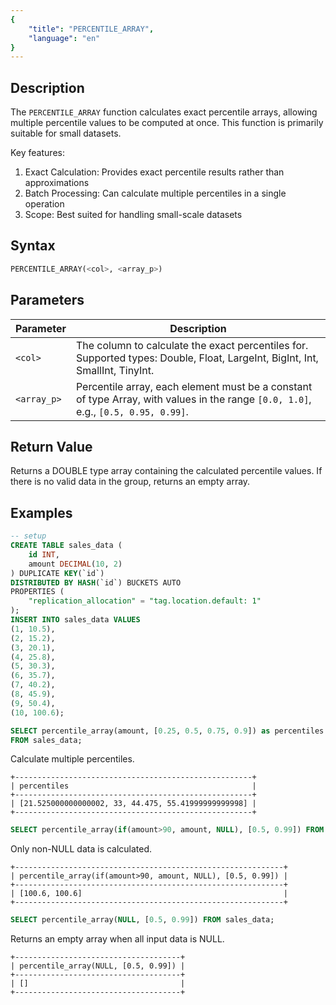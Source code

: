 ```yaml
---
{
    "title": "PERCENTILE_ARRAY",
    "language": "en"
}
---
```


## Description

The `PERCENTILE_ARRAY` function calculates exact percentile arrays, allowing multiple percentile values to be computed at once. This function is primarily suitable for small datasets.

Key features:
1. Exact Calculation: Provides exact percentile results rather than approximations
2. Batch Processing: Can calculate multiple percentiles in a single operation
3. Scope: Best suited for handling small-scale datasets


## Syntax

```sql
PERCENTILE_ARRAY(<col>, <array_p>)
```

## Parameters

| Parameter | Description |
| -- | -- |
| `<col>` | The column to calculate the exact percentiles for. Supported types: Double, Float, LargeInt, BigInt, Int, SmallInt, TinyInt. |
| `<array_p>` | Percentile array, each element must be a constant of type Array<Double>, with values in the range `[0.0, 1.0]`, e.g., `[0.5, 0.95, 0.99]`. |

## Return Value

Returns a DOUBLE type array containing the calculated percentile values.
If there is no valid data in the group, returns an empty array.


## Examples

```sql
-- setup
CREATE TABLE sales_data (
    id INT,
    amount DECIMAL(10, 2)
) DUPLICATE KEY(`id`)
DISTRIBUTED BY HASH(`id`) BUCKETS AUTO
PROPERTIES (
    "replication_allocation" = "tag.location.default: 1"
);
INSERT INTO sales_data VALUES
(1, 10.5),
(2, 15.2),
(3, 20.1),
(4, 25.8),
(5, 30.3),
(6, 35.7),
(7, 40.2),
(8, 45.9),
(9, 50.4),
(10, 100.6);
```

```sql
SELECT percentile_array(amount, [0.25, 0.5, 0.75, 0.9]) as percentiles
FROM sales_data;
```

Calculate multiple percentiles.

```text
+-----------------------------------------------------+
| percentiles                                         |
+-----------------------------------------------------+
| [21.525000000000002, 33, 44.475, 55.41999999999998] |
+-----------------------------------------------------+
```

```sql
SELECT percentile_array(if(amount>90, amount, NULL), [0.5, 0.99]) FROM sales_data;
```

Only non-NULL data is calculated.

```text
+------------------------------------------------------------+
| percentile_array(if(amount>90, amount, NULL), [0.5, 0.99]) |
+------------------------------------------------------------+
| [100.6, 100.6]                                             |
+------------------------------------------------------------+
```

```sql
SELECT percentile_array(NULL, [0.5, 0.99]) FROM sales_data;
```

Returns an empty array when all input data is NULL.

```text
+-------------------------------------+
| percentile_array(NULL, [0.5, 0.99]) |
+-------------------------------------+
| []                                  |
+-------------------------------------+
```
